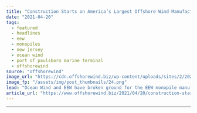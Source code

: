 ```yaml
---
title: "Construction Starts on America’s Largest Offshore Wind Manufacturing Hub"
date: "2021-04-20"
tags: 
  - featured
  - headlines
  - eew
  - monopiles
  - new jersey
  - ocean wind
  - port of paulsboro marine terminal
  - offshorewind
source: "offshorewind"
image_url: "https://cdn.offshorewind.biz/wp-content/uploads/sites/2/2021/04/20090503/Construction-Starts-on-Americas-Largest-Offshore-Wind-Manufacturing-Hub-2.png"
image_fp: "/assets/img/post_thumbnails/24.png"
lead: "Ocean Wind and EEW have broken ground for the EEW monopile manufacturing facility at"
article_url: "https://www.offshorewind.biz/2021/04/20/construction-starts-on-americas-largest-offshore-wind-manufacturing-hub/"
---
```


---
